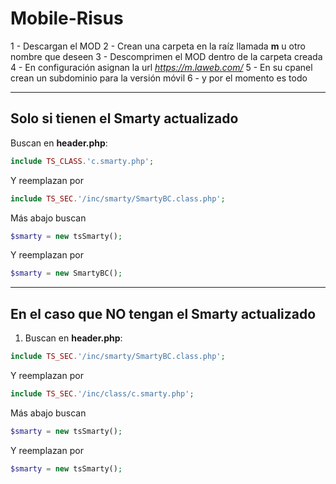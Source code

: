 # Mobile-Risus

1 - Descargan el MOD
2 - Crean una carpeta en la raíz llamada **m** u otro nombre que deseen
3 - Descomprimen el MOD dentro de la carpeta creada
4 - En configuración asignan la url *https://m.laweb.com/*
5 - En su cpanel crean un subdominio para la versión móvil
6 - y por el momento es todo

---
## Solo si tienen el Smarty actualizado
Buscan en **header.php**:
``` PHP
include TS_CLASS.'c.smarty.php';
```
Y reemplazan por
``` PHP
include TS_SEC.'/inc/smarty/SmartyBC.class.php';
```
Más abajo buscan
``` PHP
$smarty = new tsSmarty();
```
Y reemplazan por
``` PHP
$smarty = new SmartyBC();
```
---
## En el caso que **NO tengan el Smarty actualizado**
1) Buscan en **header.php**:
``` PHP
include TS_SEC.'/inc/smarty/SmartyBC.class.php';
```
Y reemplazan por
``` PHP
include TS_SEC.'/inc/class/c.smarty.php';
```
Más abajo buscan
``` PHP
$smarty = new tsSmarty();
```
Y reemplazan por
``` PHP
$smarty = new tsSmarty();
```
